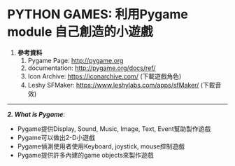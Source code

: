 # PYTHON GAMES: 利用Pygame module 自己創造的小遊戲

1. **參考資料**
    1. Pygame Page:   http://pygame.org
    2. documentation: http://pygame.org/docs/ref/
    3. Icon Archive:  https://iconarchive.com/   (下載遊戲角色)
    4. Leshy SFMaker: https://www.leshylabs.com/apps/sfMaker/ (下載音效)
   
   
 ------

**_2. What is Pygame_**:
  * Pygame提供Display, Sound, Music, Image, Text, Event幫助製作遊戲
  * Pygame可以做出2-D小遊戲
  * Pygame偵測使用者使用Keyboard, joystick, mouse控制遊戲
  * Pygame提供許多內建的game objects來製作遊戲
